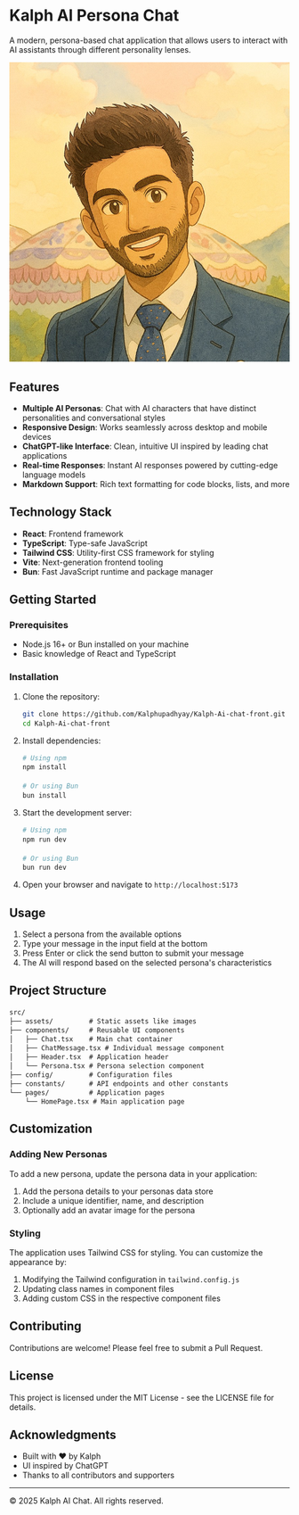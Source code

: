 # Kalph AI Persona Chat

A modern, persona-based chat application that allows users to interact with AI assistants through different personality lenses.

![Kalph AI Chat](./assets/suit-work.jpg)

## Features

- **Multiple AI Personas**: Chat with AI characters that have distinct personalities and conversational styles
- **Responsive Design**: Works seamlessly across desktop and mobile devices
- **ChatGPT-like Interface**: Clean, intuitive UI inspired by leading chat applications
- **Real-time Responses**: Instant AI responses powered by cutting-edge language models
- **Markdown Support**: Rich text formatting for code blocks, lists, and more

## Technology Stack

- **React**: Frontend framework
- **TypeScript**: Type-safe JavaScript
- **Tailwind CSS**: Utility-first CSS framework for styling
- **Vite**: Next-generation frontend tooling
- **Bun**: Fast JavaScript runtime and package manager

## Getting Started

### Prerequisites

- Node.js 16+ or Bun installed on your machine
- Basic knowledge of React and TypeScript

### Installation

1. Clone the repository:

   ```bash
   git clone https://github.com/Kalphupadhyay/Kalph-Ai-chat-front.git
   cd Kalph-Ai-chat-front
   ```

2. Install dependencies:

   ```bash
   # Using npm
   npm install

   # Or using Bun
   bun install
   ```

3. Start the development server:

   ```bash
   # Using npm
   npm run dev

   # Or using Bun
   bun run dev
   ```

4. Open your browser and navigate to `http://localhost:5173`

## Usage

1. Select a persona from the available options
2. Type your message in the input field at the bottom
3. Press Enter or click the send button to submit your message
4. The AI will respond based on the selected persona's characteristics

## Project Structure

```
src/
├── assets/         # Static assets like images
├── components/     # Reusable UI components
│   ├── Chat.tsx    # Main chat container
│   ├── ChatMessage.tsx # Individual message component
│   ├── Header.tsx  # Application header
│   └── Persona.tsx # Persona selection component
├── config/         # Configuration files
├── constants/      # API endpoints and other constants
└── pages/          # Application pages
    └── HomePage.tsx # Main application page
```

## Customization

### Adding New Personas

To add a new persona, update the persona data in your application:

1. Add the persona details to your personas data store
2. Include a unique identifier, name, and description
3. Optionally add an avatar image for the persona

### Styling

The application uses Tailwind CSS for styling. You can customize the appearance by:

1. Modifying the Tailwind configuration in `tailwind.config.js`
2. Updating class names in component files
3. Adding custom CSS in the respective component files

## Contributing

Contributions are welcome! Please feel free to submit a Pull Request.

## License

This project is licensed under the MIT License - see the LICENSE file for details.

## Acknowledgments

- Built with ❤️ by Kalph
- UI inspired by ChatGPT
- Thanks to all contributors and supporters

---

© 2025 Kalph AI Chat. All rights reserved.
